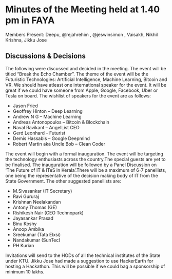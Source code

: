 # Minutes of the Meeting held at 1.40 pm in FAYA

Members Present: Deepu, @rejahrehim , @jeswinsimon , Vaisakh, Nikhil Krishna, Jikku Jose

## Discussions & Decisions
The following were discussed and decided in the meeting.
The event will be titled “Break the Echo Chamber”. The theme of the event will be the Futuristic Technologies: Artificial Intelligence, Machine Learning, Bitcoin and VR.
We should have atleast one international speaker for the event. It will be great if we could have someone from Apple, Google, Facebook, Uber or Tesla on board.
The wishlist of speakers for the event are as follows:

*  Jason Fried
*   Geoffrey Hinton – Deep Learning
*   Andrew N G – Machine Learning
*   Andreas Antonopoulos – Bitcoin & Blockchain
*   Naval Ravikant – AngelList CEO
*   Gerd Leonhard  - Futurist
*   Demis Hassabis – Google Deepmind
*   Robert Martin aka Uncle Bob – Clean Coder

The event will begin with a formal inauguration. The event will be targeting the technology enthusiasts across the country.The special guests are yet to be finalised.
The inauguration will be followed by a Panel Discussion on ‘The Future of IT & ITeS in Kerala’.There will be a maximum of 6-7 panellists, one being the representative of the decision making body of IT from the State Government. The other suggested panellists are:
*    M.Sivasankar (IT Secretary)
*   Ravi Gururaj
*   Krishnan Neelakandan
*   Antony Thomas (GE)
*   Rishikesh Nair (CEO Technopark)
*   Jayasankar Prasad
*   Binu Koshy
*   Anoop Ambika
*   Sreekumar (Tata Elxsi)
*   Nandakumar (SunTec)
*   PH Kurian

Invitations will send to the HODs of all the technical institutes of the State under KTU.
Jikku Jose had made a suggestion to use HackerEarth for hosting a Hackathon. This will be possible if we could bag a sponsorship of minimum 10 lakhs.
